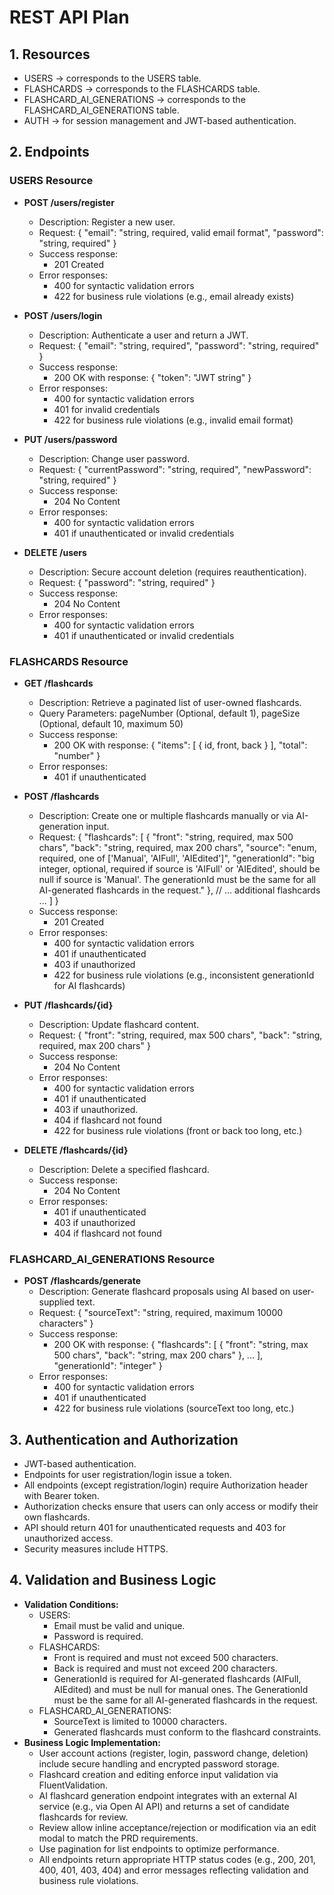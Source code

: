 # REST API Plan

## 1. Resources
- USERS → corresponds to the USERS table.
- FLASHCARDS → corresponds to the FLASHCARDS table.
- FLASHCARD_AI_GENERATIONS → corresponds to the FLASHCARD_AI_GENERATIONS table.
- AUTH → for session management and JWT-based authentication.

## 2. Endpoints

### USERS Resource

- **POST /users/register**
  - Description: Register a new user.
  - Request:
    {
      "email": "string, required, valid email format",
      "password": "string, required"
    }
  - Success response:
    - 201 Created
  - Error responses:
    - 400 for syntactic validation errors
    - 422 for business rule violations (e.g., email already exists)

- **POST /users/login**
  - Description: Authenticate a user and return a JWT.
  - Request:
    {
      "email": "string, required",
      "password": "string, required"
    }
  - Success response:
    - 200 OK with response: { "token": "JWT string" }
  - Error responses:
    - 400 for syntactic validation errors
    - 401 for invalid credentials
    - 422 for business rule violations (e.g., invalid email format)

- **PUT /users/password**
  - Description: Change user password.
  - Request:
    {
      "currentPassword": "string, required",
      "newPassword": "string, required"
    }
  - Success response:
    - 204 No Content
  - Error responses:
    - 400 for syntactic validation errors
    - 401 if unauthenticated or invalid credentials

- **DELETE /users**
  - Description: Secure account deletion (requires reauthentication).
  - Request:
    {
      "password": "string, required"
    }
  - Success response:
    - 204 No Content
  - Error responses:
    - 400 for syntactic validation errors
    - 401 if unauthenticated or invalid credentials

### FLASHCARDS Resource

- **GET /flashcards**
  - Description: Retrieve a paginated list of user-owned flashcards.
  - Query Parameters: pageNumber (Optional, default 1), pageSize (Optional, default 10, maximum 50)
  - Success response:
    - 200 OK with response: { "items": [ { id, front, back } ], "total": "number" }
  - Error responses:
    - 401 if unauthenticated

- **POST /flashcards**
  - Description: Create one or multiple flashcards manually or via AI-generation input.
  - Request:
    {
      "flashcards": [
        {
          "front": "string, required, max 500 chars",
          "back": "string, required, max 200 chars",
          "source": "enum, required, one of ['Manual', 'AIFull', 'AIEdited']",
          "generationId": "big integer, optional, required if source is 'AIFull' or 'AIEdited', should be null if source is 'Manual'. The generationId must be the same for all AI-generated flashcards in the request."
        },
      // ... additional flashcards ...
      ]
    }
  - Success response:
    - 201 Created
  - Error responses:
    - 400 for syntactic validation errors
    - 401 if unauthenticated
    - 403 if unauthorized
    - 422 for business rule violations (e.g., inconsistent generationId for AI flashcards)

- **PUT /flashcards/{id}**
  - Description: Update flashcard content.
  - Request:
    {
      "front": "string, required, max 500 chars",
      "back": "string, required, max 200 chars"
    }
  - Success response:
    - 204 No Content
  - Error responses:
    - 400 for syntactic validation errors
    - 401 if unauthenticated
    - 403 if unauthorized.
    - 404 if flashcard not found
    - 422 for business rule violations (front or back too long, etc.)

- **DELETE /flashcards/{id}**
  - Description: Delete a specified flashcard.
  - Success response:
    - 204 No Content
  - Error responses:
    - 401 if unauthenticated
    - 403 if unauthorized
    - 404 if flashcard not found

### FLASHCARD_AI_GENERATIONS Resource

- **POST /flashcards/generate**
  - Description: Generate flashcard proposals using AI based on user-supplied text.
  - Request:
    {
      "sourceText": "string, required, maximum 10000 characters"
    }
  - Success response:
    - 200 OK with response: { "flashcards": [ { "front": "string, max 500 chars", "back": "string, max 200 chars" }, ... ], "generationId": "integer" }
  - Error responses:
    - 400 for syntactic validation errors
    - 401 if unauthenticated
    - 422 for business rule violations (sourceText too long, etc.)

## 3. Authentication and Authorization

- JWT-based authentication.
- Endpoints for user registration/login issue a token.
- All endpoints (except registration/login) require Authorization header with Bearer token.
- Authorization checks ensure that users can only access or modify their own flashcards.
- API should return 401 for unauthenticated requests and 403 for unauthorized access.
- Security measures include HTTPS.

## 4. Validation and Business Logic

- **Validation Conditions:**
  - USERS:
    - Email must be valid and unique.
    - Password is required.
  - FLASHCARDS:
    - Front is required and must not exceed 500 characters.
    - Back is required and must not exceed 200 characters.
    - GenerationId is required for AI-generated flashcards (AIFull, AIEdited) and must be null for manual ones. The GenerationId must be the same for all AI-generated flashcards in the request.
  - FLASHCARD_AI_GENERATIONS:
    - SourceText is limited to 10000 characters.
    - Generated flashcards must conform to the flashcard constraints.
- **Business Logic Implementation:**
  - User account actions (register, login, password change, deletion) include secure handling and encrypted password storage.
  - Flashcard creation and editing enforce input validation via FluentValidation.
  - AI flashcard generation endpoint integrates with an external AI service (e.g., via Open AI API) and returns a set of candidate flashcards for review.
  - Review allow inline acceptance/rejection or modification via an edit modal to match the PRD requirements.
  - Use pagination for list endpoints to optimize performance.
  - All endpoints return appropriate HTTP status codes (e.g., 200, 201, 400, 401, 403, 404) and error messages reflecting validation and business rule violations.
